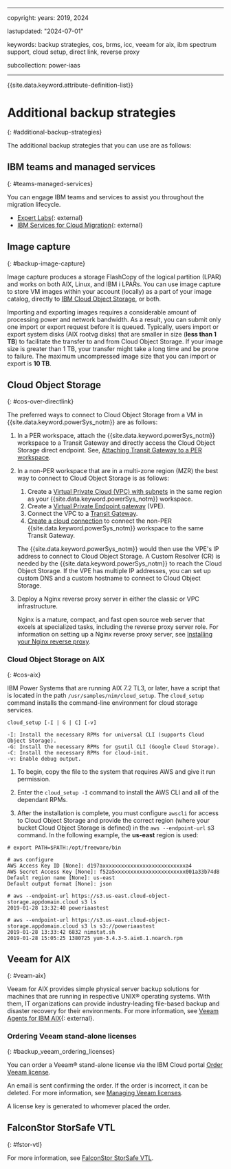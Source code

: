 ﻿---

copyright:
  years: 2019, 2024

lastupdated: "2024-07-01"

keywords: backup strategies, cos, brms, icc, veeam for aix, ibm spectrum support, cloud setup, direct link, reverse proxy

subcollection: power-iaas

---

{{site.data.keyword.attribute-definition-list}}

# Additional backup strategies
{: #additional-backup-strategies}

The additional backup strategies that you can use are as follows:

## IBM teams and managed services
{: #teams-managed-services}

You can engage IBM teams and services to assist you throughout the migration lifecycle.

- [Expert Labs](https://www.ibm.com/products/expertlabs){: external}
- [IBM Services for Cloud Migration](https://www.ibm.com/services/cloud/migration){: external}

## Image capture
{: #backup-image-capture}

Image capture produces a storage FlashCopy of the logical partition (LPAR) and works on both AIX, Linux, and IBM i LPARs. You can use image capture to store VM images within your account (locally) as a part of your image catalog, directly to [IBM Cloud Object Storage](https://cloud.ibm.com/docs/power-iaas?topic=power-iaas-capturing-exporting-vm), or both.

Importing and exporting images requires a considerable amount of processing power and network bandwidth. As a result, you can submit only one import or export request before it is queued. Typically, users import or export system disks (AIX rootvg disks) that are smaller in size (**less than 1 TB**) to facilitate the transfer to and from Cloud Object Storage. If your image size is greater than 1 TB, your transfer might take a long time and be prone to failure. The maximum uncompressed image size that you can import or export is **10 TB**.

## Cloud Object Storage
{: #cos-over-directlink}

The preferred ways to connect to Cloud Object Storage from a VM in {{site.data.keyword.powerSys_notm}} are as follows:

1.  In a PER workspace, attach the {{site.data.keyword.powerSys_notm}} workspace to a Transit Gateway and directly access the Cloud Object Storage direct endpoint. See, [Attaching Transit Gateway to a PER workspace](/docs/power-iaas?topic=power-iaas-per#migrate-per).
2.  In a non-PER workspace that are in a multi-zone region (MZR) the best way to connect to Cloud Object Storage is as follows:
    1. Create a [Virtual Private Cloud (VPC) with subnets](/docs/vpc?topic=vpc-subnets-configure&interface=ui#subnets-create-ui) in the same region as your {{site.data.keyword.powerSys_notm}} workspace.
    2. Create a [Virtual Private Endpoint gateway](/docs/vpc?topic=vpc-ordering-endpoint-gateway&interface=ui) (VPE).
    3. Connect the VPC to a [Transit Gateway](/docs/transit-gateway?topic=transit-gateway-ordering-transit-gateway&interface=ui#tg-ui-creating-transit-gateway).
    4. [Create a cloud connection](/docs/power-iaas?topic=power-iaas-cloud-connections#create-cloud-connections) to connect the non-PER {{site.data.keyword.powerSys_notm}} workspace to the same Transit Gateway.

    The {{site.data.keyword.powerSys_notm}} would then use the VPE's IP address to connect to Cloud Object Storage. A Custom Resolver (CR) is needed by the {{site.data.keyword.powerSys_notm}} to reach the Cloud Object Storage. If the VPE has multiple IP addresses, you can set up custom DNS and a custom hostname to connect to Cloud Object Storage.
3.  Deploy a Nginx reverse proxy server in either the classic or VPC infrastructure.

    Nginx is a mature, compact, and fast open source web server that excels at specialized tasks, including the reverse proxy server role. For information on setting up a Nginx reverse proxy server, see [Installing your Nginx reverse proxy](/docs/direct-link?topic=direct-link-using-ibm-cloud-direct-link-to-connect-to-ibm-cloud-object-storage#direct-link-installing-your-nginx-reverse-proxy).

### Cloud Object Storage on AIX
{: #cos-aix}

IBM Power Systems that are running AIX 7.2 TL3, or later, have a script that is located in the path `/usr/samples/nim/cloud_setup`. The `cloud_setup` command installs the command-line environment for cloud storage services.

```text
cloud_setup [-I | G | C] [-v]

-I: Install the necessary RPMs for universal CLI (supports Cloud Object Storage).
-G: Install the necessary RPMs for gsutil CLI (Google Cloud Storage).
-C: Install the necessary RPMs for cloud-init.
-v: Enable debug output.
```

1. To begin, copy the file to the system that requires AWS and give it run permission.

2. Enter the `cloud_setup -I` command to install the AWS CLI and all of the dependant RPMs.

3. After the installation is complete, you must configure `awscli` for access to Cloud Object Storage and provide the correct region (where your bucket Cloud Object Storage is defined) in the `aws --endpoint-url` s3 command. In the following example, the **us-east** region is used:

```text
# export PATH=$PATH:/opt/freeware/bin

# aws configure
AWS Access Key ID [None]: d197axxxxxxxxxxxxxxxxxxxxxxxxxxxa4
AWS Secret Access Key [None]: f52a5xxxxxxxxxxxxxxxxxxxxxxx001a33b74d8
Default region name [None]: us-east
Default output format [None]: json

# aws --endpoint-url https://s3.us-east.cloud-object-storage.appdomain.cloud s3 ls
2019-01-28 13:32:40 poweriaastest

# aws --endpoint-url https://s3.us-east.cloud-object-storage.appdomain.cloud s3 ls s3://poweriaastest
2019-01-28 13:33:42 6832 nimstat.sh
2019-01-28 15:05:25 1380725 yum-3.4.3-5.aix6.1.noarch.rpm
```

## Veeam for AIX
{: #veam-aix}

Veeam for AIX provides simple physical server backup solutions for machines that are running in respective UNIX® operating systems. With them, IT organizations can provide industry-leading file-based backup and disaster recovery for their environments. For more information, see [Veeam Agents for IBM AIX](https://www.veeam.com/ibm-aix-oracle-solaris-backup.html){: external}.

### Ordering Veeam stand-alone licenses
{: #backup_veeam_ordering_licenses}

You can order a Veeam® stand-alone license via the IBM Cloud portal [Order Veeam license](https://cloud.ibm.com/infrastructure/vmware-solutions/console/instances/licenses).

An email is sent confirming the order. If the order is incorrect, it can be deleted. For more information, see [Managing Veeam licenses](/docs/vmwaresolutions?topic=vmwaresolutions-veeam_managing_licenses).

A license key is generated to whomever placed the order.

## FalconStor StorSafe VTL
{: #fstor-vtl}

For more information, see [FalconStor StorSafe VTL](/docs/power-iaas?topic=power-iaas-manage-vtl).
